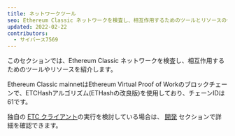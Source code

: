 ```yaml
---
title: ネットワークツール
seo: Ethereum Classic ネットワークを検査し、相互作用するためのツールとリソースのセレクションです。 RPCエンドポイント、ブロックチェーンエクスプローラー、ネットワークモニター。
updated: 2022-02-22
contributors:
  - サイバース7569
---
```


このセクションでは、Ethereum Classic ネットワークを検査し、相互作用するためのツールやリソースを紹介します。

Ethereum Classic mainnetはEthereum Virtual Proof of Workのブロックチェーンで、ETCHashアルゴリズム(ETHashの改良版)を使用しており、チェーンIDは61です。

独自の [ETC クライアント](/development/clients)の実行を検討している場合は、 [開発](/development) セクションで詳細を確認できます。
